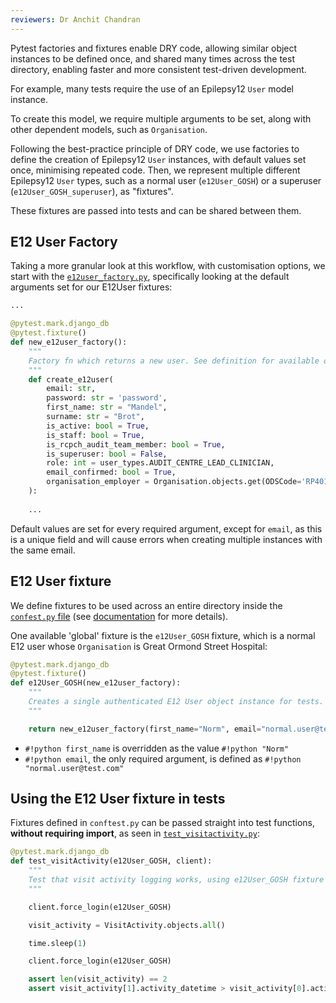```yaml
---
reviewers: Dr Anchit Chandran
---
```


Pytest factories and fixtures enable DRY code, allowing similar object instances to be defined once, and shared many times across the test directory, enabling faster and more consistent test-driven development.

For example, many tests require the use of an Epilepsy12 `User` model instance.

To create this model, we require multiple arguments to be set, along with other dependent models, such as `Organisation`.

Following the best-practice principle of DRY code, we use factories to define the creation of Epilepsy12 `User` instances, with default values set once, minimising repeated code. Then, we represent multiple different Epilepsy12 `User` types, such as a normal user (`e12User_GOSH`) or a superuser (`e12User_GOSH_superuser`), as "fixtures".

These fixtures are passed into tests and can be shared between them.

## E12 User Factory

Taking a more granular look at this workflow, with customisation options, we start with the [`e12user_factory.py`](https://github.com/rcpch/rcpch-audit-engine/blob/development/epilepsy12/tests/factories/e12user_factory.py), specifically looking at the default arguments set for our E12User fixtures:

```py title="e12user_factory.py"
...

@pytest.mark.django_db
@pytest.fixture()
def new_e12user_factory():
    """
    Factory fn which returns a new user. See definition for available options.
    """
    def create_e12user(
        email: str,
        password: str = 'password',
        first_name: str = "Mandel",
        surname: str = "Brot",
        is_active: bool = True,
        is_staff: bool = True,
        is_rcpch_audit_team_member: bool = True,
        is_superuser: bool = False,
        role: int = user_types.AUDIT_CENTRE_LEAD_CLINICIAN,
        email_confirmed: bool = True,
        organisation_employer = Organisation.objects.get(ODSCode='RP401'),
    ): 
    
    ...
```

Default values are set for every required argument, except for `email`, as this is a unique field and will cause errors when creating multiple instances with the same email.

## E12 User fixture

We define fixtures to be used across an entire directory inside the [`confest.py` file](https://github.com/rcpch/rcpch-audit-engine/blob/development/epilepsy12/tests/conftest.py) (see [documentation](https://docs.pytest.org/en/7.1.x/reference/fixtures.html?highlight=conftest#conftest-py-sharing-fixtures-across-multiple-files) for more details).

One available 'global' fixture is the `e12User_GOSH` fixture, which is a normal E12 user whose `Organisation` is Great Ormond Street Hospital:

```python title="conftest.py"
@pytest.mark.django_db
@pytest.fixture()
def e12User_GOSH(new_e12user_factory):
    """
    Creates a single authenticated E12 User object instance for tests.
    """

    return new_e12user_factory(first_name="Norm", email="normal.user@test.com")
```

- `#!python first_name` is overridden as the value `#!python "Norm"`
- `#!python email`, the only required argument, is defined as `#!python "normal.user@test.com"`

## Using the E12 User fixture in tests

Fixtures defined in `conftest.py` can be passed straight into test functions, **without requiring import**, as seen in [`test_visitactivity.py`](https://github.com/rcpch/rcpch-audit-engine/blob/development/epilepsy12/tests/model_tests/test_visitactivity.py):

```python title="test_visitactivity.py" hl_lines="2 7 13"
@pytest.mark.django_db
def test_visitActivity(e12User_GOSH, client):
    """
    Test that visit activity logging works, using e12User_GOSH fixture
    """

    client.force_login(e12User_GOSH)

    visit_activity = VisitActivity.objects.all()

    time.sleep(1)

    client.force_login(e12User_GOSH)

    assert len(visit_activity) == 2
    assert visit_activity[1].activity_datetime > visit_activity[0].activity_datetime
```